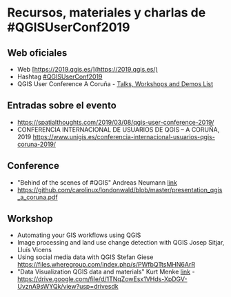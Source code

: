 # Recursos, materiales y charlas de #QGISUserConf2019

## Web oficiales
- Web [https://2019.qgis.es/](https://2019.qgis.es/)
- Hashtag [#QGISUserConf2019](https://twitter.com/search?f=tweets&vertical=default&q=%23QGISUserConf2019)
- QGIS User Conference A Coruña - [Talks, Workshops and Demos List](https://docs.google.com/spreadsheets/d/1jscFi1QmcaaHmc6XmvbKMXkg9vWyQ8OttmMnkC9QLr0/edit#gid=1257947789)

## Entradas sobre el evento
- https://spatialthoughts.com/2019/03/08/qgis-user-conference-2019/
- CONFERENCIA INTERNACIONAL DE USUARIOS DE QGIS – A CORUÑA, 2019 https://www.unigis.es/conferencia-internacional-usuarios-qgis-coruna-2019/


## Conference

- "Behind of the scenes of #QGIS" Andreas Neumann [link](https://docs.google.com/presentation/d/15fBntItxpOk3V8ZVmg0g6Ox5-ZylInN2zVpVBSrKi6k/edit?usp=sharing)
- https://github.com/carolinux/londonwald/blob/master/presentation_qgis_a_coruna.pdf


## Workshop
- Automating your GIS workflows using QGIS
- Image processing and land use change detection with QGIS Josep Sitjar, Lluís Vicens
- Using social media data with QGIS Stefan Giese https://files.wheregroup.com/index.php/s/PWfbQTtsMHN6ArR
- "Data Visualization QGIS data and materials" Kurt Menke [link](https://drive.google.com/file/d/1TNqZowEsx1VHds-XpDGV-UvznA9sWYQk/view) - https://drive.google.com/file/d/1TNqZowEsx1VHds-XpDGV-UvznA9sWYQk/view?usp=drivesdk


